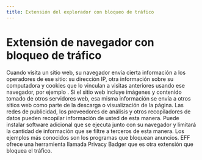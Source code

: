 ```yaml
---
title: Extensión del explorador con bloqueo de tráfico
---
```

# Extensión de navegador con bloqueo de tráfico

 Cuando visita un sitio web, su navegador envía cierta información a los operadores de ese sitio: su dirección IP, otra información sobre su computadora y cookies que lo vinculan a visitas anteriores usando ese navegador, por ejemplo . Si el sitio web incluye imágenes y contenido tomado de otros servidores web, esa misma información se envía a otros sitios web como parte de la descarga o visualización de la página. Las redes de publicidad, los proveedores de análisis y otros recopiladores de datos pueden recopilar información de usted de esta manera. Puede instalar software adicional que se ejecuta junto con su navegador y limitará la cantidad de información que se filtre a terceros de esta manera. Los ejemplos más conocidos son los programas que bloquean anuncios. EFF ofrece una herramienta llamada Privacy Badger que es otra extensión que bloquea el tráfico.